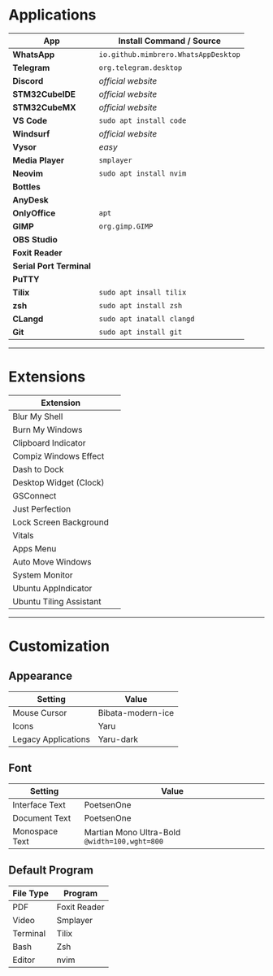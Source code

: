 # Applications

| App                     | Install Command / Source              |
|-------------------------|---------------------------------------|
| **WhatsApp**            | `io.github.mimbrero.WhatsAppDesktop` |
| **Telegram**            | `org.telegram.desktop`                |
| **Discord**             | *official website*                   |
| **STM32CubeIDE**        | *official website*                   |
| **STM32CubeMX**         | *official website*                   |
| **VS Code**             | `sudo apt install code`              |
| **Windsurf**            | *official website*                   |
| **Vysor**               | *easy*                               |
| **Media Player**        | `smplayer`                           |
| **Neovim**              | `sudo apt install nvim`              |
| **Bottles**             |                                       |
| **AnyDesk**             |                                       |
| **OnlyOffice**          | `apt`                                |
| **GIMP**                | `org.gimp.GIMP`                      |
| **OBS Studio**          |                                       |
| **Foxit Reader**        |                                       |
| **Serial Port Terminal**|                                       |
| **PuTTY**               |                                       |
| **Tilix**               | `sudo apt insall tilix`              |
| **zsh**                 | `sudo apt install zsh`               |
| **CLangd**              | `sudo apt inatall clangd`            |
| **Git**                 | `sudo apt install git`               |

---

# Extensions

| Extension                 |                         |
|---------------------------|-------------------------|
| Blur My Shell             |                         |
| Burn My Windows           |                         |
| Clipboard Indicator       |                         |
| Compiz Windows Effect     |                         |
| Dash to Dock              |                         |
| Desktop Widget (Clock)    |                         |
| GSConnect                 |                         |
| Just Perfection           |                         |
| Lock Screen Background    |                         |
| Vitals                    |                         |
| Apps Menu                 |                         |
| Auto Move Windows         |                         |
| System Monitor            |                         |
| Ubuntu AppIndicator       |                         |
| Ubuntu Tiling Assistant   |                         |

---

# Customization

## Appearance

| Setting              | Value                 |
|----------------------|-----------------------|
| Mouse Cursor         | Bibata-modern-ice     |
| Icons                | Yaru                  |
| Legacy Applications  | Yaru-dark             |

## Font

| Setting         | Value                                    |
|-----------------|------------------------------------------|
| Interface Text  | PoetsenOne                               |
| Document Text   | PoetsenOne                               |
| Monospace Text  | Martian Mono Ultra-Bold `@width=100,wght=800` |

## Default Program

| File Type | Program |
|-----------|---------|
| PDF       | Foxit Reader      |
| Video     | Smplayer          |
| Terminal  | Tilix             |
| Bash      | Zsh               |
| Editor    | nvim              |